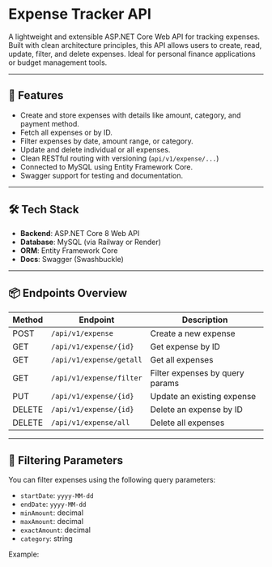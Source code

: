 # Expense Tracker API

A lightweight and extensible ASP.NET Core Web API for tracking expenses. Built with clean architecture principles, this API allows users to create, read, update, filter, and delete expenses. Ideal for personal finance applications or budget management tools.

---

## 🚀 Features

- Create and store expenses with details like amount, category, and payment method.
- Fetch all expenses or by ID.
- Filter expenses by date, amount range, or category.
- Update and delete individual or all expenses.
- Clean RESTful routing with versioning (`api/v1/expense/...`)
- Connected to MySQL using Entity Framework Core.
- Swagger support for testing and documentation.

---

## 🛠 Tech Stack

- **Backend**: ASP.NET Core 8 Web API
- **Database**: MySQL (via Railway or Render)
- **ORM**: Entity Framework Core
- **Docs**: Swagger (Swashbuckle)

---

## 📦 Endpoints Overview

| Method | Endpoint                      | Description                     |
|--------|-------------------------------|---------------------------------|
| POST   | `/api/v1/expense`             | Create a new expense            |
| GET    | `/api/v1/expense/{id}`        | Get expense by ID               |
| GET    | `/api/v1/expense/getall`      | Get all expenses                |
| GET    | `/api/v1/expense/filter`      | Filter expenses by query params |
| PUT    | `/api/v1/expense/{id}`        | Update an existing expense      |
| DELETE | `/api/v1/expense/{id}`        | Delete an expense by ID         |
| DELETE | `/api/v1/expense/all`         | Delete all expenses             |

---

## 🧪 Filtering Parameters

You can filter expenses using the following query parameters:

- `startDate`: `yyyy-MM-dd`
- `endDate`: `yyyy-MM-dd`
- `minAmount`: decimal
- `maxAmount`: decimal
- `exactAmount`: decimal
- `category`: string

Example:
